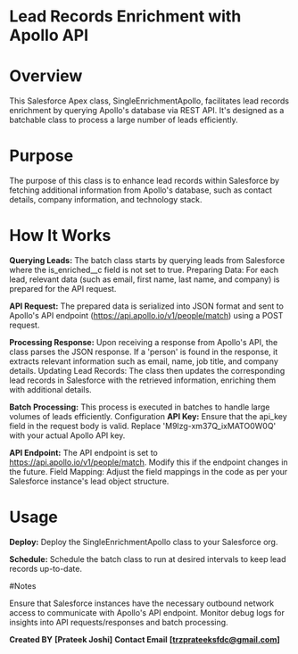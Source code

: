 # Lead Records Enrichment with Apollo API

# Overview
This Salesforce Apex class, SingleEnrichmentApollo, facilitates lead records enrichment by querying Apollo's database via REST API. It's designed as a batchable class to process a large number of leads efficiently.


# Purpose

The purpose of this class is to enhance lead records within Salesforce by fetching additional information from Apollo's database, such as contact details, company information, and technology stack.

# How It Works

**Querying Leads:** The batch class starts by querying leads from Salesforce where the is_enriched__c field is not set to true.
Preparing Data: For each lead, relevant data (such as email, first name, last name, and company) is prepared for the API request.

**API Request:** The prepared data is serialized into JSON format and sent to Apollo's API endpoint (https://api.apollo.io/v1/people/match) using a POST request.

**Processing Response:** Upon receiving a response from Apollo's API, the class parses the JSON response. If a 'person' is found in the response, it extracts relevant information such as email, name, job title, and company details.
Updating Lead Records: The class then updates the corresponding lead records in Salesforce with the retrieved information, enriching them with additional details.

**Batch Processing:** This process is executed in batches to handle large volumes of leads efficiently.
Configuration
**API Key:** Ensure that the api_key field in the request body is valid. Replace 'M9lzg-xm37Q_ixMATO0W0Q' with your actual Apollo API key.

**API Endpoint:** The API endpoint is set to https://api.apollo.io/v1/people/match. Modify this if the endpoint changes in the future.
Field Mapping: Adjust the field mappings in the code as per your Salesforce instance's lead object structure.

# Usage

**Deploy:** Deploy the SingleEnrichmentApollo class to your Salesforce org.

**Schedule:** Schedule the batch class to run at desired intervals to keep lead records up-to-date.

#Notes

Ensure that Salesforce instances have the necessary outbound network access to communicate with Apollo's API endpoint.
Monitor debug logs for insights into API requests/responses and batch processing.

**Created BY**
**[Prateek Joshi]**
**Contact Email**
**[trzprateeksfdc@gmail.com]**
